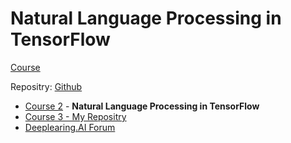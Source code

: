 # Natural Language Processing in TensorFlow

[Course](https://www.coursera.org/learn/natural-language-processing-tensorflow/home/welcome)

Repositry: [Github](https://github.com/ThivaV/Introduction-to-TensorFlow)

* [Course 2](https://github.com/https-deeplearning-ai/tensorflow-1-public/tree/main/C3) - **Natural Language Processing in TensorFlow**
* [Course 3 - My Repositry](https://github.com/ThivaV/Introduction-to-TensorFlow/tree/master/C3)
* [Deeplearing.AI Forum](https://community.deeplearning.ai/c/tf3/tf3-course-3/122)